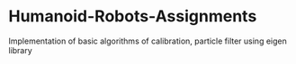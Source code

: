 # Humanoid-Robots-Assignments

Implementation of basic algorithms of calibration, particle filter using eigen library
